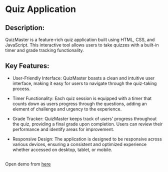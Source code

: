 # Quiz Application 

## Description:
QuizMaster is a feature-rich quiz application built using HTML, CSS, and JavaScript. This interactive tool allows users to take quizzes with a built-in timer and grade tracking functionality.

## Key Features:

- User-Friendly Interface: QuizMaster boasts a clean and intuitive user interface, making it easy for users to navigate through the quiz-taking process.

- Timer Functionality: Each quiz session is equipped with a timer that counts down as users progress through the questions, adding an element of challenge and urgency to the experience.

- Grade Tracker: QuizMaster keeps track of users' progress throughout the quiz, providing a final grade upon completion. Users can review their performance and identify areas for improvement.

- Responsive Design: The application is designed to be responsive across various devices, ensuring a consistent and optimized experience whether accessed on desktop, tablet, or mobile.

##
Open demo from [here](https://quiz-application-4452e.web.app/)
